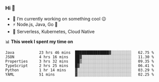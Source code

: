 ### Hi 👋

<!--
**nodejh/nodejh** is a ✨ _special_ ✨ repository because its `README.md` (this file) appears on your GitHub profile.

Here are some ideas to get you started:

- 🔭 I’m currently working on ...
- 🌱 I’m currently learning ...
- 👯 I’m looking to collaborate on ...
- 🤔 I’m looking for help with ...
- 💬 Ask me about ...
- 📫 How to reach me: ...
- 😄 Pronouns: ...
- ⚡ Fun fact: ...
-->

- 🔭 I’m currently working on something cool :wink:
- ⚡ Node.js, Java, Go :thought_balloon:
- 🤖 Serverless, Kubernetes, Cloud Native

📊 **This week I spent my time on**

<!--START_SECTION:waka-->

```text
Java           23 hrs 46 mins  ███████████████▓░░░░░░░░░   62.75 %
JSON           4 hrs 16 mins   ██▓░░░░░░░░░░░░░░░░░░░░░░   11.30 %
Properties     3 hrs 32 mins   ██▒░░░░░░░░░░░░░░░░░░░░░░   09.35 %
TypeScript     2 hrs 25 mins   █▓░░░░░░░░░░░░░░░░░░░░░░░   06.41 %
Python         1 hr 14 mins    ▓░░░░░░░░░░░░░░░░░░░░░░░░   03.29 %
YAML           51 mins         ▓░░░░░░░░░░░░░░░░░░░░░░░░   02.25 %
```

<!--END_SECTION:waka-->


<!--
:traffic_light: **Visitors**

![visitors](https://visitor-badge.glitch.me/badge?page_id=nodejh.nodejh)
-->
